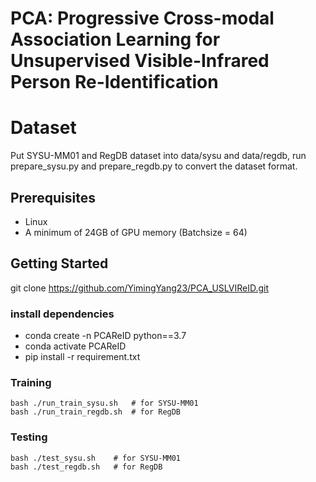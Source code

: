 # PCA: Progressive Cross-modal Association Learning for Unsupervised Visible-Infrared Person Re-Identification

# Dataset
Put SYSU-MM01 and RegDB dataset into data/sysu and data/regdb, run prepare_sysu.py and prepare_regdb.py to convert the dataset format.

## Prerequisites
- Linux
- A minimum of 24GB of GPU memory (Batchsize = 64)

## Getting Started
git clone https://github.com/YimingYang23/PCA_USLVIReID.git

### install dependencies
- conda create -n PCAReID python==3.7
- conda activate PCAReID
- pip install -r requirement.txt

### Training
```shell
bash ./run_train_sysu.sh   # for SYSU-MM01
bash ./run_train_regdb.sh  # for RegDB
```
### Testing
```shell
bash ./test_sysu.sh    # for SYSU-MM01
bash ./test_regdb.sh   # for RegDB
```
